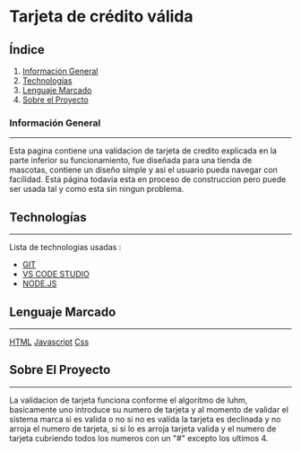 # Tarjeta de crédito válida

## Índice

1. [Información General](#informacion-general)
2. [Technologías](#technologias)
3. [Lenguaje Marcado](#lenguaje-marcado)
4. [Sobre el Proyecto](#sobre-el-proyecto)

### Información General
***
Esta pagina contiene una validacion de tarjeta de credito explicada en la parte inferior su funcionamiento, fue diseñada para una tienda de mascotas, contiene un diseño simple y asi el usuario pueda navegar con facilidad. Esta página todavia esta en proceso de construccion pero puede ser usada tal y como esta sin ningun problema.

## Technologías
***
Lista de technologias usadas :
* [GIT](https://git-scm.com/downloads)
* [VS CODE STUDIO](https://code.visualstudio.com/)
* [NODE.JS](https://nodejs.org/en/download/)

## Lenguaje Marcado
***

[HTML](https://desarrolloweb.com/articulos/que-es-html.html)
[Javascript]()
[Css]()

## Sobre El Proyecto
***
La validacion de tarjeta funciona conforme el algoritmo de luhm, basicamente uno introduce su numero de tarjeta y al momento de validar el sistema marca si es valida o no si no es valida la tarjeta es declinada y no arroja el numero de tarjeta, si si lo es arroja tarjeta valida y el numero de tarjeta cubriendo todos los numeros con un "#" excepto los ultimos 4. 